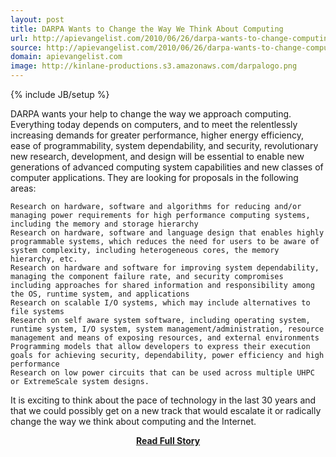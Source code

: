```yaml
---
layout: post
title: DARPA Wants to Change the Way We Think About Computing
url: http://apievangelist.com/2010/06/26/darpa-wants-to-change-computing/
source: http://apievangelist.com/2010/06/26/darpa-wants-to-change-computing/
domain: apievangelist.com
image: http://kinlane-productions.s3.amazonaws.com/darpalogo.png
---
```

{% include JB/setup %}<p>DARPA wants your help to change the way we approach computing. Everything today depends on computers, and to meet the relentlessly increasing demands for greater performance,  higher energy efficiency, ease of programmability, system dependability,  and security, revolutionary new research, development, and design will  be essential to enable new generations of advanced computing system  capabilities and new classes of computer applications.
They are looking for proposals in the following areas:

	Research on hardware, software and algorithms for reducing and/or managing power requirements for high performance computing systems, including the memory and storage hierarchy
	Research on hardware, software and language design that enables highly programmable systems, which reduces the need for users to be aware of system complexity, including heterogeneous cores, the memory hierarchy, etc.
	Research on hardware and software for improving system dependability, managing the component failure rate, and security compromises including approaches for shared information and responsibility among the OS, runtime system, and applications
	Research on scalable I/O systems, which may include alternatives to file systems
	Research on self aware system software, including operating system, runtime system, I/O system, system management/administration, resource management and means of exposing resources, and external environments
	Programming models that allow developers to express their execution goals for achieving security, dependability, power efficiency and high performance
	Research on low power circuits that can be used across multiple UHPC or ExtremeScale system designs.

It is exciting to think about the pace of technology in the last 30 years and that we could possibly get on a new track that would escalate it or radically change the way we think about computing and the Internet.</p>
<center><p><a href="http://apievangelist.com/2010/06/26/darpa-wants-to-change-computing/" style='padding:25px; font-sze:18px; font-weight: bold;'>Read Full Story</a></p></center>
